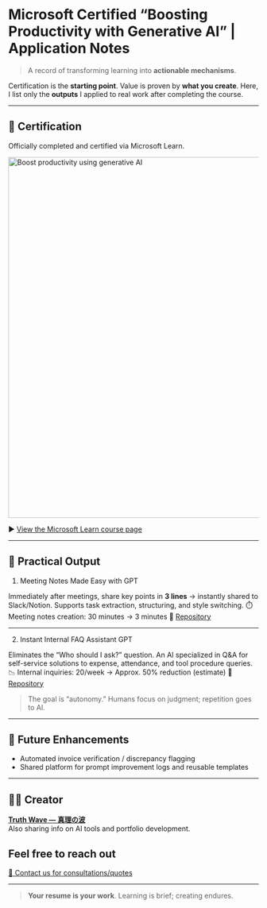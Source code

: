 # Microsoft Certified “Boosting Productivity with Generative AI” | Application Notes

> A record of transforming learning into **actionable mechanisms**.

Certification is the **starting point**. Value is proven by **what you create**.
Here, I list only the **outputs** I applied to real work after completing the course.

---

## 📜 Certification

Officially completed and certified via Microsoft Learn.

<img width="931" height="727" alt="Boost productivity using generative AI" src="https://github.com/user-attachments/assets/f3350dbc-2491-4946-af0b-9e0959b85ba2" />


▶ [View the Microsoft Learn course page](https://aiskillsnavigator.microsoft.com/ja-jp)

---

## 🚀 Practical Output

1) Meeting Notes Made Easy with GPT

Immediately after meetings, share key points in **3 lines** → instantly shared to Slack/Notion. Supports task extraction, structuring, and style switching.
⏱️ Meeting notes creation: 30 minutes → 3 minutes
🔗 [Repository](https://github.com/truthwave/meeting-minutes-helper)

---

2) Instant Internal FAQ Assistant GPT

Eliminates the “Who should I ask?” question. An AI specialized in Q&A for self-service solutions to expense, attendance, and tool procedure queries.
📉 Internal inquiries: 20/week → Approx. 50% reduction (estimate)
🔗 [Repository](https://github.com/truthwave/faq-assistant-gpt)

> The goal is “autonomy.” Humans focus on judgment; repetition goes to AI.

---

## 🧭 Future Enhancements

- Automated invoice verification / discrepancy flagging
- Shared platform for prompt improvement logs and reusable templates

---

## 🧑‍💻 Creator

**[Truth Wave ― 真理の波](https://github.com/truthwave)**  
Also sharing info on AI tools and portfolio development.

## Feel free to reach out
[📩 Contact us for consultations/quotes](mailto:realmadrid71214591@gmail.com)

---

> **Your resume is your work**. Learning is brief; creating endures.
